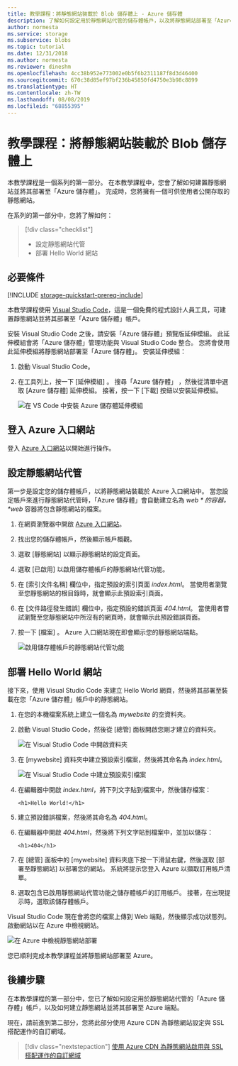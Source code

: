 ```yaml
---
title: 教學課程：將靜態網站裝載於 Blob 儲存體上 - Azure 儲存體
description: 了解如何設定用於靜態網站代管的儲存體帳戶，以及將靜態網站部署至「Azure 儲存體」。
author: normesta
ms.service: storage
ms.subservice: blobs
ms.topic: tutorial
ms.date: 12/31/2018
ms.author: normesta
ms.reviewer: dineshm
ms.openlocfilehash: 4cc38b952e773002e0b5f6b2311187f8d3d46400
ms.sourcegitcommit: 670c38d85ef97bf236b45850fd4750e3b98c8899
ms.translationtype: HT
ms.contentlocale: zh-TW
ms.lasthandoff: 08/08/2019
ms.locfileid: "68855395"
---
```

<!---Customer intent: I want to host files for a static website in Blob storage and access the website from an Azure endpoint.--->

# <a name="tutorial-host-a-static-website-on-blob-storage"></a>教學課程：將靜態網站裝載於 Blob 儲存體上

本教學課程是一個系列的第一部分。 在本教學課程中，您會了解如何建置靜態網站並將其部署至「Azure 儲存體」。 完成時，您將擁有一個可供使用者公開存取的靜態網站。 

在系列的第一部分中，您將了解如何：

> [!div class="checklist"]
> * 設定靜態網站代管
> * 部署 Hello World 網站

## <a name="prerequisites"></a>必要條件

[!INCLUDE [storage-quickstart-prereq-include](../../../includes/storage-quickstart-prereq-include.md)]

本教學課程使用 [Visual Studio Code](https://code.visualstudio.com/download)，這是一個免費的程式設計人員工具，可建置靜態網站並將其部署至「Azure 儲存體」帳戶。

安裝 Visual Studio Code 之後，請安裝「Azure 儲存體」預覽版延伸模組。 此延伸模組會將「Azure 儲存體」管理功能與 Visual Studio Code 整合。 您將會使用此延伸模組將靜態網站部署至「Azure 儲存體」。 安裝延伸模組：

1. 啟動 Visual Studio Code。
2. 在工具列上，按一下 [延伸模組]  。 搜尋「Azure 儲存體」  ，然後從清單中選取 [Azure 儲存體]  延伸模組。 接著，按一下 [下載]  按鈕以安裝延伸模組。

    ![在 VS Code 中安裝 Azure 儲存體延伸模組](media/storage-blob-static-website-host/install-extension-vs-code.png)

## <a name="sign-in-to-the-azure-portal"></a>登入 Azure 入口網站

登入 [Azure 入口網站](https://portal.azure.com/)以開始進行操作。

## <a name="configure-static-website-hosting"></a>設定靜態網站代管

第一步是設定您的儲存體帳戶，以將靜態網站裝載於 Azure 入口網站中。 當您設定帳戶來進行靜態網站代管時，「Azure 儲存體」會自動建立名為 *$web* 的容器。 *$web* 容器將包含靜態網站的檔案。 

1. 在網頁瀏覽器中開啟 [Azure 入口網站](https://portal.azure.com/)。 
1. 找出您的儲存體帳戶，然後顯示帳戶概觀。
1. 選取 [靜態網站]  以顯示靜態網站的設定頁面。
1. 選取 [已啟用]  以啟用儲存體帳戶的靜態網站代管功能。
1. 在 [索引文件名稱]  欄位中，指定預設的索引頁面 *index.html*。 當使用者瀏覽至您靜態網站的根目錄時，就會顯示此預設索引頁面。  
1. 在 [文件路徑發生錯誤]  欄位中，指定預設的錯誤頁面 *404.html*。 當使用者嘗試瀏覽至您靜態網站中所沒有的網頁時，就會顯示此預設錯誤頁面。
1. 按一下 [檔案]  。 Azure 入口網站現在即會顯示您的靜態網站端點。 

    ![啟用儲存體帳戶的靜態網站代管功能](media/storage-blob-static-website-host/enable-static-website-hosting.png)

## <a name="deploy-a-hello-world-website"></a>部署 Hello World 網站

接下來，使用 Visual Studio Code 來建立 Hello World 網頁，然後將其部署至裝載在您「Azure 儲存體」帳戶中的靜態網站。

1. 在您的本機檔案系統上建立一個名為 *mywebsite* 的空資料夾。 
1. 啟動 Visual Studio Code，然後從 [總管]  面板開啟您剛才建立的資料夾。

    ![在 Visual Studio Code 中開啟資料夾](media/storage-blob-static-website-host/open-folder-vs-code.png)

1. 在 [mywebsite]  資料夾中建立預設索引檔案，然後將其命名為 *index.html*。

    ![在 Visual Studio Code 中建立預設索引檔案](media/storage-blob-static-website-host/create-index-file-vs-code.png)

1. 在編輯器中開啟 *index.html*，將下列文字貼到檔案中，然後儲存檔案：

    ```
    <h1>Hello World!</h1>
    ```

1. 建立預設錯誤檔案，然後將其命名為 *404.html*。
1. 在編輯器中開啟 *404.html*，然後將下列文字貼到檔案中，並加以儲存：

    ```
    <h1>404</h1>
    ```

1. 在 [總管]  面板中的 [mywebsite]  資料夾底下按一下滑鼠右鍵，然後選取 [部署至靜態網站]  以部署您的網站。 系統將提示您登入 Azure 以擷取訂用帳戶清單。

1. 選取包含已啟用靜態網站代管功能之儲存體帳戶的訂用帳戶。 接著，在出現提示時，選取該儲存體帳戶。

Visual Studio Code 現在會將您的檔案上傳到 Web 端點，然後顯示成功狀態列。 啟動網站以在 Azure 中檢視網站。

![在 Azure 中檢視靜態網站部署](media/storage-blob-static-website-host/view-static-website-endpoint.png)

您已順利完成本教學課程並將靜態網站部署至 Azure。

## <a name="next-steps"></a>後續步驟

在本教學課程的第一部分中，您已了解如何設定用於靜態網站代管的「Azure 儲存體」帳戶，以及如何建立靜態網站並將其部署至 Azure 端點。

現在，請前進到第二部分，您將此部分使用 Azure CDN 為靜態網站設定與 SSL 搭配運作的自訂網域。

> [!div class="nextstepaction"]
> [使用 Azure CDN 為靜態網站啟用與 SSL 搭配運作的自訂網域](storage-blob-static-website-custom-domain.md)
